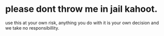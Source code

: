 # please dont throw me in jail kahoot.

use this at your own risk, anything you do with it is your own decision and we take no responsibillity.
